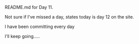 README.md for Day 11.

Not sure if I've missed a day, states today is day 12 on the site.

I have been committing every day

I'll keep going.....
